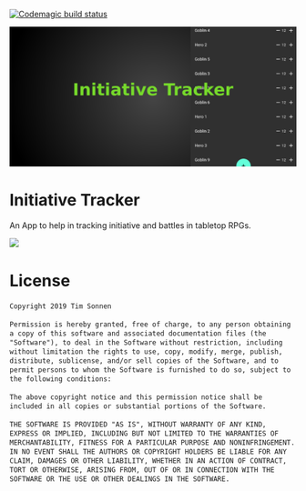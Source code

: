 [![Codemagic build status](https://api.codemagic.io/apps/5c9b195f7c277e7411bbf45a/5c9b195f7c277e7411bbf459/status_badge.svg)](https://codemagic.io/apps/5c9b195f7c277e7411bbf45a/5c9b195f7c277e7411bbf459/latest_build)

![](https://github.com/tsonnen/InitiativeTracker/raw/master/images/Initiative%20Tracker-feature-graphic.png)
# Initiative Tracker

An App to help in tracking initiative and battles in tabletop RPGs.

[<img src="https://play.google.com/intl/en_us/badges/images/generic/en_badge_web_generic.png" width=200>](https://play.google.com/store/apps/details?id=com.tsonnen.initiativetracker)


# License

~~~
Copyright 2019 Tim Sonnen

Permission is hereby granted, free of charge, to any person obtaining a copy of this software and associated documentation files (the "Software"), to deal in the Software without restriction, including without limitation the rights to use, copy, modify, merge, publish, distribute, sublicense, and/or sell copies of the Software, and to permit persons to whom the Software is furnished to do so, subject to the following conditions:

The above copyright notice and this permission notice shall be included in all copies or substantial portions of the Software.

THE SOFTWARE IS PROVIDED "AS IS", WITHOUT WARRANTY OF ANY KIND, EXPRESS OR IMPLIED, INCLUDING BUT NOT LIMITED TO THE WARRANTIES OF MERCHANTABILITY, FITNESS FOR A PARTICULAR PURPOSE AND NONINFRINGEMENT. IN NO EVENT SHALL THE AUTHORS OR COPYRIGHT HOLDERS BE LIABLE FOR ANY CLAIM, DAMAGES OR OTHER LIABILITY, WHETHER IN AN ACTION OF CONTRACT, TORT OR OTHERWISE, ARISING FROM, OUT OF OR IN CONNECTION WITH THE SOFTWARE OR THE USE OR OTHER DEALINGS IN THE SOFTWARE.
~~~